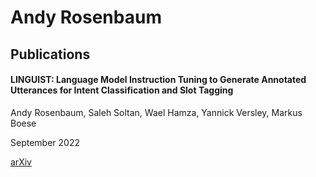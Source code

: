 # Andy Rosenbaum

## Publications

#### LINGUIST: Language Model Instruction Tuning to Generate Annotated Utterances for Intent Classification and Slot Tagging

Andy Rosenbaum, Saleh Soltan, Wael Hamza, Yannick Versley, Markus Boese

September 2022

[arXiv](https://arxiv.org/abs/2209.09900)
